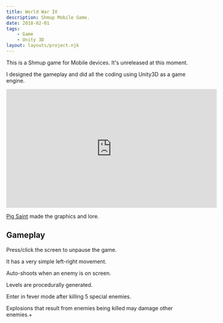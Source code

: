 ```yaml
---
title: World War IX
description: Shmup Mobile Game.
date: 2018-02-01
tags:
    - Game
    - Unity 3D
layout: layouts/project.njk
---
```

This is a Shmup game for Mobile devices. It's unreleased at this moment.

I designed the gameplay and did all the coding using Unity3D as a game engine.

  <iframe width="560" height="315"
src="https://www.youtube.com/embed/-wBPm1bs3Fc" 
frameborder="0" 
allow="accelerometer; autoplay; encrypted-media; gyroscope; picture-in-picture" 
allowfullscreen></iframe>

[Pig Saint](https://twitter.com/Pig_Saint) made the graphics and lore.


## Gameplay

Press/click the screen to unpause the game.

It has a very simple left-right movement.

Auto-shoots when an enemy is on screen.

Levels are procedurally generated.

Enter in fever mode after killing 5 special enemies.

Explosions that result from enemies being killed may damage other enemies.+


